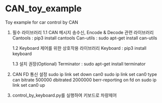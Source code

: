 # CAN_toy_example
Toy example for car control by CAN





1. 필수 라이브러리
    1.1 CAN 메시지 송수신, Encode & Decode 관련 라이브러리
       Cantools : pip3 install cantools
       Can-utils : sudo apt-get install can-utils

    1.2 Keyboard 제어를 위한 상호작용 라이브러리
       Keyboard : pip3 install keyboard

    1.3 설치 권장(Optional)
       Terminator : sudo apt-get install terminator

2. CAN FD 통신 설정
     sudo ip link set down can0
     sudo ip link set can0 type can bitrate 500000 dbitrated 2000000 berr-reporting on fd on
     sudo ip link set can0 up

4. control_by_keyboard.py를 실행하여 키보드로 차량제어


